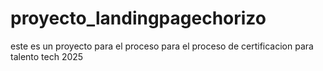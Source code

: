 # proyecto_landingpagechorizo
este es un proyecto para el proceso para el proceso de certificacion para talento tech 2025
